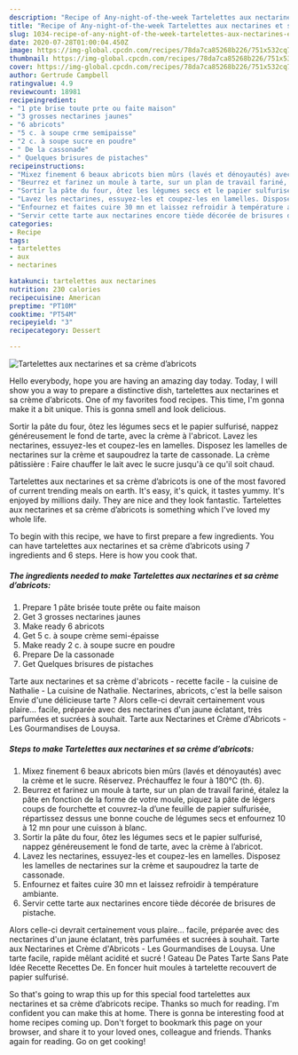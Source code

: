 ```yaml
---
description: "Recipe of Any-night-of-the-week Tartelettes aux nectarines et sa crème d’abricots"
title: "Recipe of Any-night-of-the-week Tartelettes aux nectarines et sa crème d’abricots"
slug: 1034-recipe-of-any-night-of-the-week-tartelettes-aux-nectarines-et-sa-creme-dabricots
date: 2020-07-28T01:00:04.450Z
image: https://img-global.cpcdn.com/recipes/78da7ca85268b226/751x532cq70/tartelettes-aux-nectarines-et-sa-creme-dabricots-photo-principale-de-la-recette.jpg
thumbnail: https://img-global.cpcdn.com/recipes/78da7ca85268b226/751x532cq70/tartelettes-aux-nectarines-et-sa-creme-dabricots-photo-principale-de-la-recette.jpg
cover: https://img-global.cpcdn.com/recipes/78da7ca85268b226/751x532cq70/tartelettes-aux-nectarines-et-sa-creme-dabricots-photo-principale-de-la-recette.jpg
author: Gertrude Campbell
ratingvalue: 4.9
reviewcount: 18981
recipeingredient:
- "1 pte brise toute prte ou faite maison"
- "3 grosses nectarines jaunes"
- "6 abricots"
- "5 c. à soupe crme semipaisse"
- "2 c. à soupe sucre en poudre"
- " De la cassonade"
- " Quelques brisures de pistaches"
recipeinstructions:
- "Mixez finement 6 beaux abricots bien mûrs (lavés et dénoyautés) avec la crème et le sucre. Réservez. Préchauffez le four à 180°C (th. 6)."
- "Beurrez et farinez un moule à tarte, sur un plan de travail fariné, étalez la pâte en fonction de la forme de votre moule, piquez la pâte de légers coups de fourchette et couvrez-la d’une feuille de papier sulfurisée, répartissez dessus une bonne couche de légumes secs et enfournez 10 à 12 mn pour une cuisson à blanc."
- "Sortir la pâte du four, ôtez les légumes secs et le papier sulfurisé, nappez généreusement le fond de tarte, avec la crème à l’abricot."
- "Lavez les nectarines, essuyez-les et coupez-les en lamelles. Disposez les lamelles de nectarines sur la crème et saupoudrez la tarte de cassonade."
- "Enfournez et faites cuire 30 mn et laissez refroidir à température ambiante."
- "Servir cette tarte aux nectarines encore tiède décorée de brisures de pistache."
categories:
- Recipe
tags:
- tartelettes
- aux
- nectarines

katakunci: tartelettes aux nectarines 
nutrition: 230 calories
recipecuisine: American
preptime: "PT10M"
cooktime: "PT54M"
recipeyield: "3"
recipecategory: Dessert

---
```



![Tartelettes aux nectarines et sa crème d’abricots](https://img-global.cpcdn.com/recipes/78da7ca85268b226/751x532cq70/tartelettes-aux-nectarines-et-sa-creme-dabricots-photo-principale-de-la-recette.jpg)

Hello everybody, hope you are having an amazing day today. Today, I will show you a way to prepare a distinctive dish, tartelettes aux nectarines et sa crème d’abricots. One of my favorites food recipes. This time, I'm gonna make it a bit unique. This is gonna smell and look delicious.

Sortir la pâte du four, ôtez les légumes secs et le papier sulfurisé, nappez généreusement le fond de tarte, avec la crème à l&#39;abricot. Lavez les nectarines, essuyez-les et coupez-les en lamelles. Disposez les lamelles de nectarines sur la crème et saupoudrez la tarte de cassonade. La crème pâtissière : Faire chauffer le lait avec le sucre jusqu&#39;à ce qu&#39;il soit chaud.

Tartelettes aux nectarines et sa crème d’abricots is one of the most favored of current trending meals on earth. It's easy, it's quick, it tastes yummy. It's enjoyed by millions daily. They are nice and they look fantastic. Tartelettes aux nectarines et sa crème d’abricots is something which I've loved my whole life.


To begin with this recipe, we have to first prepare a few ingredients. You can have tartelettes aux nectarines et sa crème d’abricots using 7 ingredients and 6 steps. Here is how you cook that.

<!--inarticleads1-->

##### The ingredients needed to make Tartelettes aux nectarines et sa crème d’abricots:

1. Prepare 1 pâte brisée toute prête ou faite maison
1. Get 3 grosses nectarines jaunes
1. Make ready 6 abricots
1. Get 5 c. à soupe crème semi-épaisse
1. Make ready 2 c. à soupe sucre en poudre
1. Prepare  De la cassonade
1. Get  Quelques brisures de pistaches


Tarte aux nectarines et sa crème d&#39;abricots - recette facile - la cuisine de Nathalie - La cuisine de Nathalie. Nectarines, abricots, c&#39;est la belle saison Envie d&#39;une délicieuse tarte ? Alors celle-ci devrait certainement vous plaire… facile, préparée avec des nectarines d&#39;un jaune éclatant, très parfumées et sucrées à souhait. Tarte aux Nectarines et Crème d&#39;Abricots - Les Gourmandises de Louysa. 

<!--inarticleads2-->

##### Steps to make Tartelettes aux nectarines et sa crème d’abricots:

1. Mixez finement 6 beaux abricots bien mûrs (lavés et dénoyautés) avec la crème et le sucre. Réservez. Préchauffez le four à 180°C (th. 6).
1. Beurrez et farinez un moule à tarte, sur un plan de travail fariné, étalez la pâte en fonction de la forme de votre moule, piquez la pâte de légers coups de fourchette et couvrez-la d’une feuille de papier sulfurisée, répartissez dessus une bonne couche de légumes secs et enfournez 10 à 12 mn pour une cuisson à blanc.
1. Sortir la pâte du four, ôtez les légumes secs et le papier sulfurisé, nappez généreusement le fond de tarte, avec la crème à l’abricot.
1. Lavez les nectarines, essuyez-les et coupez-les en lamelles. Disposez les lamelles de nectarines sur la crème et saupoudrez la tarte de cassonade.
1. Enfournez et faites cuire 30 mn et laissez refroidir à température ambiante.
1. Servir cette tarte aux nectarines encore tiède décorée de brisures de pistache.


Alors celle-ci devrait certainement vous plaire… facile, préparée avec des nectarines d&#39;un jaune éclatant, très parfumées et sucrées à souhait. Tarte aux Nectarines et Crème d&#39;Abricots - Les Gourmandises de Louysa. Une tarte facile, rapide mêlant acidité et sucré ! Gateau De Pates Tarte Sans Pate Idée Recette Recettes De. En foncer huit moules à tartelette recouvert de papier sulfurisé. 

So that's going to wrap this up for this special food tartelettes aux nectarines et sa crème d’abricots recipe. Thanks so much for reading. I'm confident you can make this at home. There is gonna be interesting food at home recipes coming up. Don't forget to bookmark this page on your browser, and share it to your loved ones, colleague and friends. Thanks again for reading. Go on get cooking!
